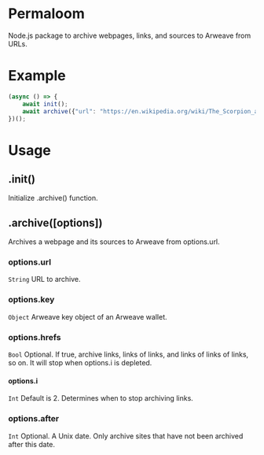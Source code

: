 # Permaloom
Node.js package to archive webpages, links, and sources to Arweave from URLs.

# Example

```js
(async () => {
	await init();
	await archive({"url": "https://en.wikipedia.org/wiki/The_Scorpion_and_the_Frog/", "key": <insert your key here>, "i": 10, "hrefs": true, "after": 1577854800});
})();
```

# Usage

## .init()
Initialize .archive() function.

## .archive([options])
Archives a webpage and its sources to Arweave from options.url.

### options.url
`String`
URL to archive.

### options.key
`Object`
Arweave key object of an Arweave wallet.

### options.hrefs
`Bool`
Optional. If true, archive links, links of links, and links of links of links, so on. It will stop when options.i is depleted.

#### options.i
`Int`
Default is 2. Determines when to stop archiving links.

### options.after
`Int`
Optional. A Unix date. Only archive sites that have not been archived after this date.
